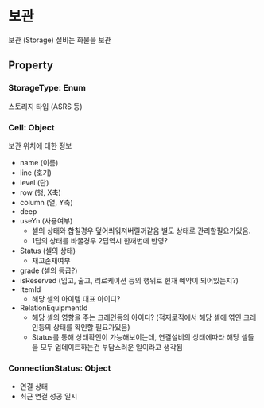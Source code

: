 # 보관
보관 (Storage) 설비는 화물을 보관

## Property

### StorageType: Enum
스토리지 타입 (ASRS 등)

### Cell: Object
보관 위치에 대한 정보

- name (이름)
- line (호기)
- level (단)
- row (행, X축)
- column (열, Y축)
- deep
- useYn  (사용여부)
  - 셀의 상태와 합칠경우 덮어씌워져버릴꺼같음 별도 상태로 관리할필요가있음.
  - 1딥의 상태를 바꿀경우 2딥역시 한꺼번에 반영?
- Status (셀의 상태)
  - 재고존재여부
- grade (셀의 등급?)
- isReserved (입고, 출고, 리로케이션 등의 행위로 현재 예약이 되어있는지?)
- ItemId
  - 해당 셀의 아이템 대표 아이디?
- RelationEquipmentId
  - 해당 셀의 영향을 주는 크레인등의 아이디? (적재로직에서 해당 셀에 엮인 크레인등의 상태를 확인할 필요가있음)
  - Status를 통해 상태확인이 가능해보이는데, 연결설비의 상태에따라 해당 셀들을 모두 업데이트하는건 부담스러운 일이라고 생각됨

### ConnectionStatus: Object
- 연결 상태
- 최근 연결 성공 일시